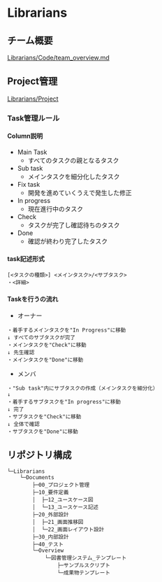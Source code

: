 # Librarians

## チーム概要
[Librarians/Code/team_overview.md](./team_overview.md)

## Project管理
[Librarians/Project](https://github.com/charlie24403/Librarians/projects/2)
### Task管理ルール
#### Column説明
- Main Task
    - すべてのタスクの親となるタスク
- Sub task
    - メインタスクを細分化したタスク
- Fix task
    - 開発を進めていくうえで発生した修正
- In progress
    - 現在進行中のタスク
- Check
    - タスクが完了し確認待ちのタスク
- Done
    - 確認が終わり完了したタスク
#### task記述形式
```
[<タスクの種類>] <メインタスク>/<サブタスク>
・<詳細>
```
#### Taskを行うの流れ
- オーナー
```
・着手するメインタスクを"In Progress"に移動
↓ すべてのサブタスクが完了
・メインタスクを"Check"に移動
↓ 先生確認
・メインタスクを"Done"に移動
```
- メンバ
```
・"Sub task"内にサブタスクの作成（メインタスクを細分化）
↓
・着手するサブタスクを"In progress"に移動
↓ 完了
・サブタスクを"Check"に移動
↓ 全体で確認
・サブタスクを"Done"に移動
```

## リポジトリ構成
```
└─Librarians
    └─Documents
        ├─00_プロジェクト管理
        ├─10_要件定義
        │  ├─12_ユースケース図
        │  └─13_ユースケース記述
        ├─20_外部設計
        │  ├─21_画面推移図
        │  └─22_画面レイアウト設計
        ├─30_内部設計
        ├─40_テスト
        └─Overview
            └─図書管理システム_テンプレート
                ├─サンプルスクリプト
                └─成果物テンプレート
```
